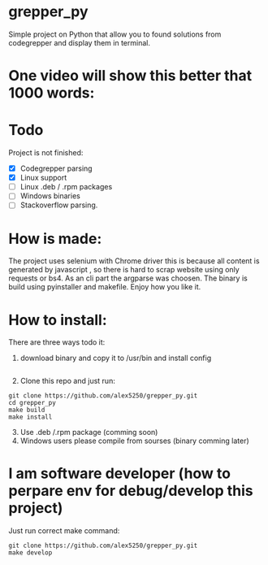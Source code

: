 # grepper_py
Simple project on Python that allow you to found solutions from codegrepper and display them in terminal.
# One video will show this better that 1000 words:





# Todo
Project is not finished:
- [x] Codegrepper parsing
- [x] Linux support
- [ ] Linux .deb / .rpm packages
- [ ] Windows binaries
- [ ] Stackoverflow parsing.

# How is made:
The project uses selenium with Chrome driver this is because all content is generated by javascript , so there is hard to scrap website using only requests or bs4. As an cli part the argparse was choosen. The binary is build using pyinstaller and makefile. Enjoy how you like it.

# How to install: 
There are three ways todo it:   
1. download binary and copy it to /usr/bin and  install config 
```
```
2. Clone this repo and just run:
```
git clone https://github.com/alex5250/grepper_py.git
cd grepper_py
make build
make install
```
3. Use .deb /.rpm package (comming soon) 
4. Windows users please compile from sourses (binary comming later)


# I am software developer (how to perpare env for debug/develop this project)
Just run correct make command:
```
git clone https://github.com/alex5250/grepper_py.git
make develop
```



